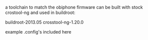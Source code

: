 a toolchain to match the obiphone firmware can be built with stock crostool-ng and used in buildroot:

buildroot-2013.05
crosstool-ng-1.20.0

example .config's included here
